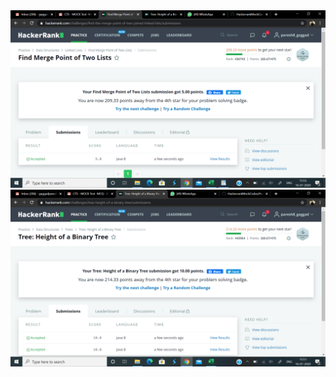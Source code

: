 <img src="https://github.com/PareshGaggad/HackerrankMockCodes/blob/master/16_July_2020/FindMergePoint.png">
<img src="https://github.com/PareshGaggad/HackerrankMockCodes/blob/master/16_July_2020/HeightOfbinarytree.png">

